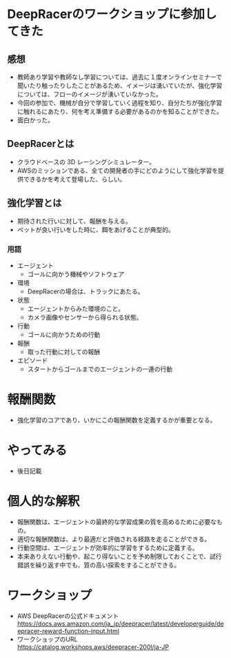 # DeepRacerのワークショップに参加してきた
## 感想
- 教師あり学習や教師なし学習については、過去に１度オンラインセミナーで聞いたり触ったりしたことがあるため、イメージは湧いていたが、強化学習については、フローのイメージが湧いていなかった。
- 今回の参加で、機械が自分で学習していく過程を知り、自分たちが強化学習に触れるにあたり、何を考え準備する必要があるのかを知ることができた。
- 面白かった。

## DeepRacerとは
- クラウドベースの 3D レーシングシミュレーター。
- AWSのミッションである、全ての開発者の手にどのようにして強化学習を提供できるかを考えて登場した、らしい。

## 強化学習とは
- 期待された行いに対して、報酬を与える。
- ペットが良い行いをした時に、餌をあげることが典型的。

### 用語
- エージェント
  - ゴールに向かう機械やソフトウェア
- 環境
  - DeepRacerの場合は、トラックにあたる。
- 状態
  - エージェントからみた環境のこと。
  - カメラ画像やセンサーから得られる状態。
- 行動
  - ゴールに向かうための行動
- 報酬
  - 取った行動に対しての報酬
- エピソード
  - スタートからゴールまでのエージェントの一連の行動

# 報酬関数
- 強化学習のコアであり、いかにこの報酬関数を定義するかが重要となる。

# やってみる
- 後日記載

# 個人的な解釈
- 報酬関数は、エージェントの最終的な学習成果の質を高めるために必要なもの。
- 適切な報酬関数は、より最適だと評価される経路を走ることができる。
- 行動空間は、エージェントが効率的に学習をするために定義する。
- 本来ありえない行動や、起こり得ないことを予め制限しておくことで、試行錯誤を繰り返す中でも、質の高い探索をすることができる。


# ワークショップ
- AWS DeepRacerの公式ドキュメント
https://docs.aws.amazon.com/ja_jp/deepracer/latest/developerguide/deepracer-reward-function-input.html
- ワークショップのURL  
https://catalog.workshops.aws/deepracer-200l/ja-JP

